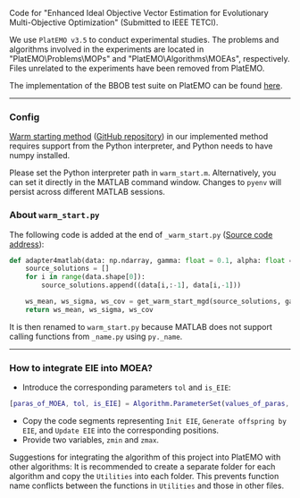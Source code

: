 Code for "Enhanced Ideal Objective Vector Estimation for Evolutionary Multi-Objective Optimization" (Submitted to IEEE TETCI).

We use `PlatEMO v3.5` to conduct experimental studies. The problems and algorithms involved in the experiments are located in "PlatEMO\Problems\MOPs" and "PlatEMO\Algorithms\MOEAs", respectively. Files unrelated to the experiments have been removed from PlatEMO.

The implementation of the BBOB test suite on PlatEMO can be found [here](https://github.com/EricZheng1024/BBOBxPlatEMO).


---

### Config

[Warm starting method](https://ojs.aaai.org/index.php/AAAI/article/view/17109) ([GitHub repository](https://github.com/CyberAgentAILab/cmaes)) in our implemented method requires support from the Python interpreter, and Python needs to have numpy installed.

Please set the Python interpreter path in `warm_start.m`. Alternatively, you can set it directly in the MATLAB command window. Changes to `pyenv` will persist across different MATLAB sessions.

### About `warm_start.py`

The following code is added at the end of `_warm_start.py` ([Source code address](https://github.com/CyberAgentAILab/cmaes/blob/main/cmaes/_warm_start.py)):
```python
def adapter4matlab(data: np.ndarray, gamma: float = 0.1, alpha: float = 0.1):
    source_solutions = []
    for i in range(data.shape[0]):
        source_solutions.append((data[i,:-1], data[i,-1]))

    ws_mean, ws_sigma, ws_cov = get_warm_start_mgd(source_solutions, gamma, alpha)
    return ws_mean, ws_sigma, ws_cov
```

It is then renamed to `warm_start.py` because MATLAB does not support calling functions from `_name.py` using `py._name`.


---

### How to integrate EIE into MOEA?

- Introduce the corresponding parameters `tol` and `is_EIE`:
```matlab
[paras_of_MOEA, tol, is_EIE] = Algorithm.ParameterSet(values_of_paras, 0.05, 1);
```
- Copy the code segments representing `Init EIE`, `Generate offspring by EIE`, and `Update EIE` into the corresponding positions.
- Provide two variables, `zmin` and `zmax`.

Suggestions for integrating the algorithm of this project into PlatEMO with other algorithms:
It is recommended to create a separate folder for each algorithm and copy the `Utilities` into each folder. This prevents function name conflicts between the functions in `Utilities` and those in other files.
